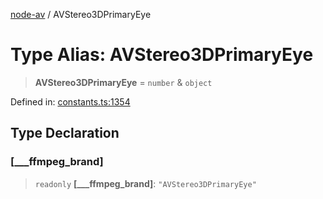 [node-av](../globals.md) / AVStereo3DPrimaryEye

# Type Alias: AVStereo3DPrimaryEye

> **AVStereo3DPrimaryEye** = `number` & `object`

Defined in: [constants.ts:1354](https://github.com/seydx/av/blob/f8631fc881b394300b1479f511d55cf1c370a87f/src/constants/constants.ts#L1354)

## Type Declaration

### \[\_\_\_ffmpeg\_brand\]

> `readonly` **\[\_\_\_ffmpeg\_brand\]**: `"AVStereo3DPrimaryEye"`
